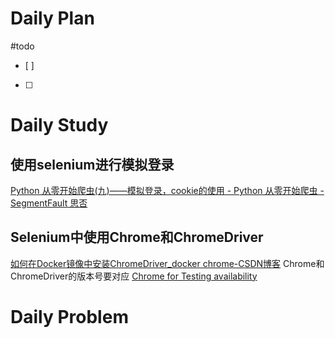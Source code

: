 # Daily Plan
#todo
- [ ] 
- [ ] 
# Daily Study
## 使用selenium进行模拟登录
[Python 从零开始爬虫(九)——模拟登录，cookie的使用 - Python 从零开始爬虫 - SegmentFault 思否](https://segmentfault.com/a/1190000015826749)
## Selenium中使用Chrome和ChromeDriver

[如何在Docker镜像中安装ChromeDriver_docker chrome-CSDN博客](https://blog.csdn.net/q7w8e9r4/article/details/131982578)
Chrome和ChromeDriver的版本号要对应
[Chrome for Testing availability](https://googlechromelabs.github.io/chrome-for-testing/)
# Daily Problem